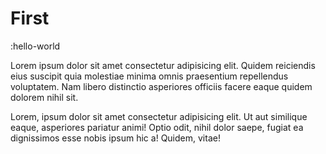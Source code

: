 # First

:hello-world

Lorem ipsum dolor sit amet consectetur adipisicing elit. Quidem reiciendis eius
suscipit quia molestiae minima omnis praesentium repellendus voluptatem. Nam
libero distinctio asperiores officiis facere eaque quidem dolorem nihil sit.

Lorem, ipsum dolor sit amet consectetur adipisicing elit. Ut aut similique
eaque, asperiores pariatur animi! Optio odit, nihil dolor saepe, fugiat ea
dignissimos esse nobis ipsum hic a! Quidem, vitae!

